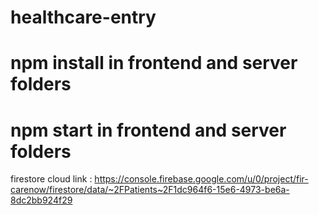 # healthcare-entry
# npm install in frontend and server folders
# npm start in frontend and server folders
firestore cloud link : https://console.firebase.google.com/u/0/project/fir-carenow/firestore/data/~2FPatients~2F1dc964f6-15e6-4973-be6a-8dc2bb924f29
